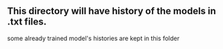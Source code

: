 ## This directory will have history of the models in .txt files.

some already trained model's histories are kept in this folder
